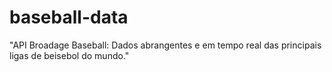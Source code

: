 # baseball-data
"API Broadage Baseball: Dados abrangentes e em tempo real das principais ligas de beisebol do mundo."
